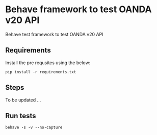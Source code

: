 # Behave framework to test OANDA v20 API
Behave test framework to test OANDA v20 API

## Requirements

Install the pre requsites using the below:

`pip install -r requirements.txt`

## Steps

To be updated ...

## Run tests

`behave -s -v --no-capture`